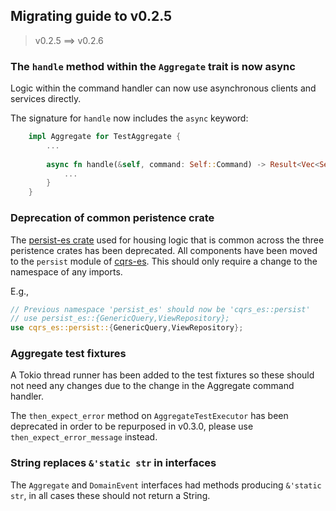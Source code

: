 ## Migrating guide to v0.2.5

> v0.2.5 ==> v0.2.6

### The `handle` method within the `Aggregate` trait is now async
Logic within the command handler can now use asynchronous clients and services directly. 

The signature for `handle` now includes the `async` keyword:
```rust
    impl Aggregate for TestAggregate {
        ...
    
        async fn handle(&self, command: Self::Command) -> Result<Vec<Self::Event>, AggregateError<Self::Error>> {
            ...
        }
    }
```

### Deprecation of common peristence crate
The [persist-es crate](https://crates.io/crates/persist-es) used for housing logic that is common across the three
peristence crates has been deprecated. All components have been moved to the `persist` module of
[cqrs-es](https://crates.io/crates/cqrs-es).
This should only require a change to the namespace of any imports.

E.g.,
```rust
// Previous namespace 'persist_es' should now be 'cqrs_es::persist'
// use persist_es::{GenericQuery,ViewRepository};
use cqrs_es::persist::{GenericQuery,ViewRepository};
```

### Aggregate test fixtures
A Tokio thread runner has been added to the test fixtures so these should not need any changes due to the change
in the Aggregate command handler.

The `then_expect_error` method on `AggregateTestExecutor` has been deprecated in order to be repurposed in v0.3.0, 
please use `then_expect_error_message` instead.

### String replaces `&'static str` in interfaces

The `Aggregate` and `DomainEvent` interfaces had methods producing `&'static str`, in all cases these should not return 
a String.